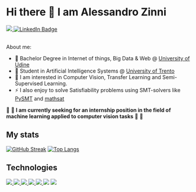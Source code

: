 # Hi there 👋 I am Alessandro Zinni

<div id="badges">
  <a href="https://github.com/Zinni98">
    <img src="https://img.shields.io/badge/GitHub-100000?style=for-the-badge&logo=github&logoColor=white"/>
  </a>
  <a href="https://www.linkedin.com/in/alessandro-zinni-aa589415a/">
    <img src="https://img.shields.io/badge/LinkedIn-blue?style=for-the-badge&logo=linkedin&logoColor=white" alt="LinkedIn Badge"/>
  </a>
</div>

<br>

About me:

- :green_book: Bachelor Degree in Internet of things, Big Data & Web @ [University of Udine](https://www.uniud.it/it)
- :book: Student in Artificial Intelligence Systems @ [University of Trento](https://www.unitn.it/)
- 🔭 I am interested in Computer Vision, Transfer Learning and Semi-Supervised Learning.
- :zap: I also enjoy to solve Satisfiability problems using SMT-solvers like [PySMT](https://pypi.org/project/PySMT/) and [mathsat](https://mathsat.fbk.eu/)

:mag_right: :mag_right: **I am currently seeking for an internship position in the field of machine learning applied to computer vision tasks** :mag_right: :mag_right:


## My stats
[![GitHub Streak](http://github-readme-streak-stats.herokuapp.com?user=Zinni98&theme=dark&background=000000)](https://git.io/streak-stats)
[![Top Langs](https://github-readme-stats.vercel.app/api/top-langs/?username=Zinni98&layout=compact&theme=vision-friendly-dark)](https://github.com/anuraghazra/github-readme-stats)

## Technologies
<div id="tech">
  <a href="https://www.python.org/">
    <img src="https://img.shields.io/badge/Python-FFD43B?style=for-the-badge&logo=python&logoColor=blue"/>
  </a>
  <a href="https://pytorch.org/">
    <img src="https://img.shields.io/badge/PyTorch-EE4C2C?style=for-the-badge&logo=pytorch&logoColor=white"/>
  </a>
  <a href="https://numpy.org/">
    <img src="https://img.shields.io/badge/Numpy-777BB4?style=for-the-badge&logo=numpy&logoColor=white"/>
  </a>
  <a href="https://scikit-learn.org/stable/">
    <img src="https://img.shields.io/badge/scikit_learn-F7931E?style=for-the-badge&logo=scikit-learn&logoColor=white"/>
  </a>
  <a href="https://pandas.pydata.org/">
    <img src="https://img.shields.io/badge/Pandas-2C2D72?style=for-the-badge&logo=pandas&logoColor=white"/>
  </a>
  
  <img src="https://img.shields.io/badge/C-00599C?style=for-the-badge&logo=c&logoColor=white"/>
  <img src="https://img.shields.io/badge/C%2B%2B-00599C?style=for-the-badge&logo=c%2B%2B&logoColor=white"/>
</div>


<!--
**Zinni98/Zinni98** is a ✨ _special_ ✨ repository because its `README.md` (this file) appears on your GitHub profile.

Here are some ideas to get you started:

- 🔭 I’m currently working on ...
- 🌱 I’m currently learning ...
- 👯 I’m looking to collaborate on ...
- 🤔 I’m looking for help with ...
- 💬 Ask me about ...
- 📫 How to reach me: ...
- 😄 Pronouns: ...
- ⚡ Fun fact: ...
-->
